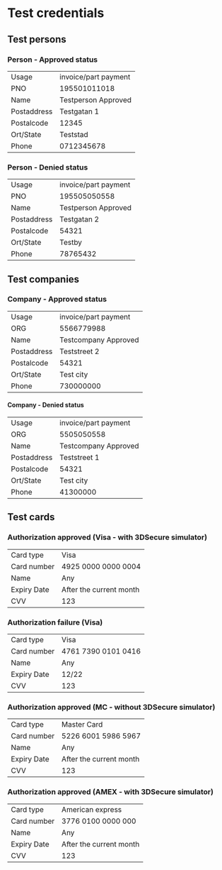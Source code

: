 # Test credentials

<include from="Snippets-PaymentAPI.md" element-id="snippet-header"></include>

## Test persons

### Person - Approved status
|             |                       |
|-------------|-----------------------|
| Usage       | invoice/part payment  |
| PNO         | 195501011018          |
| Name        | Testperson Approved   |
| Postaddress | Testgatan 1           |
| Postalcode  | 12345                 |
| Ort/State   | Teststad              |
| Phone       | 0712345678            |

### Person - Denied status
|             |                       |
|-------------|-----------------------|
| Usage       | invoice/part payment  |
| PNO         | 195505050558          |
| Name        | Testperson Approved   |
| Postaddress | Testgatan 2           |
| Postalcode  | 54321                 |
| Ort/State   | Testby                |
| Phone       | 78765432              |

## Test companies

### Company - Approved status
|             |                      |
|-------------|----------------------|
| Usage       | invoice/part payment |
| ORG         | 5566779988           |
| Name        | Testcompany Approved |
| Postaddress | Teststreet 2         |
| Postalcode  | 54321                |
| Ort/State   | Test city            |
| Phone       | 730000000            |

#### Company - Denied status
|             |                       |
|-------------|-----------------------|
| Usage       | invoice/part payment  |
| ORG         | 5505050558            |
| Name        | Testcompany Approved  |
| Postaddress | Teststreet 1          |
| Postalcode  | 54321                 |
| Ort/State   | Test city             |
| Phone       | 41300000              |

## Test cards

### Authorization approved (Visa - with 3DSecure simulator)
|             |                          |
|-------------|--------------------------|
| Card type   | Visa                     |
| Card number | 4925 0000 0000 0004      |
| Name        | Any                      |
| Expiry Date | After the current month  |
| CVV         | 123                      |

### Authorization failure (Visa)
|             |                      |
|-------------|----------------------|
| Card type   | Visa                 |
| Card number | 4761 7390 0101 0416  |
| Name        | Any                  |
| Expiry Date | 12/22                |
| CVV         | 123                  |

### Authorization approved (MC - without 3DSecure simulator)
|             |                         |
|-------------|-------------------------|
| Card type   | Master Card             |
| Card number | 5226 6001 5986 5967     |
| Name        | Any                     |
| Expiry Date | After the current month |
| CVV         | 123                     |

### Authorization approved (AMEX - with 3DSecure simulator)
|             |                         |
|-------------|-------------------------|
| Card type   | American express        |
| Card number | 3776 0100 0000 000      |
| Name        | Any                     |
| Expiry Date | After the current month |
| CVV         | 123                     |